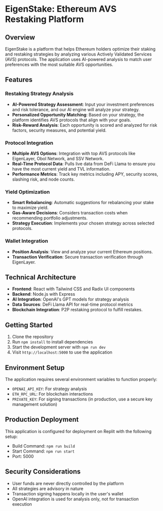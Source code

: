 
# EigenStake: Ethereum AVS Restaking Platform

## Overview

EigenStake is a platform that helps Ethereum holders optimize their staking and restaking strategies by analyzing various Actively Validated Services (AVS) protocols. The application uses AI-powered analysis to match user preferences with the most suitable AVS opportunities.

## Features

### Restaking Strategy Analysis
- **AI-Powered Strategy Assessment**: Input your investment preferences and risk tolerance, and our AI engine will analyze your strategy.
- **Personalized Opportunity Matching**: Based on your strategy, the platform identifies AVS protocols that align with your goals.
- **Risk-Reward Analysis**: Each opportunity is scored and analyzed for risk factors, security measures, and potential yield.

### Protocol Integration
- **Multiple AVS Options**: Integration with top AVS protocols like EigenLayer, Obol Network, and SSV Network.
- **Real-Time Protocol Data**: Pulls live data from DeFi Llama to ensure you have the most current yield and TVL information.
- **Performance Metrics**: Track key metrics including APY, security scores, slashing risk, and node counts.

### Yield Optimization
- **Smart Rebalancing**: Automatic suggestions for rebalancing your stake to maximize yield.
- **Gas-Aware Decisions**: Considers transaction costs when recommending portfolio adjustments.
- **Strategy Execution**: Implements your chosen strategy across selected protocols.

### Wallet Integration
- **Position Analysis**: View and analyze your current Ethereum positions.
- **Transaction Verification**: Secure transaction verification through EigenLayer.

## Technical Architecture

- **Frontend**: React with Tailwind CSS and Radix UI components
- **Backend**: Node.js with Express
- **AI Integration**: OpenAI's GPT models for strategy analysis
- **Data Sources**: DeFi Llama API for real-time protocol metrics
- **Blockchain Integration**: P2P restaking protocol to fulfill restakes.

## Getting Started


1. Clone the repository
2. Run `npm install` to install dependencies
3. Start the development server with `npm run dev`
4. Visit `http://localhost:5000` to use the application

## Environment Setup

The application requires several environment variables to function properly:
- `OPENAI_API_KEY`: For strategy analysis
- `ETH_RPC_URL`: For blockchain interactions
- `PRIVATE_KEY`: For signing transactions (in production, use a secure key management solution)

## Production Deployment

This application is configured for deployment on Replit with the following setup:
- Build Command: `npm run build`
- Start Command: `npm run start`
- Port: 5000

## Security Considerations

- User funds are never directly controlled by the platform
- All strategies are advisory in nature
- Transaction signing happens locally in the user's wallet
- OpenAI integration is used for analysis only, not for transaction execution
